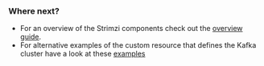 ### Where next?

* For an overview of the Strimzi components check out the [overview guide](/docs/operators/latest/overview.html).
* For alternative examples of the custom resource that defines the Kafka cluster have a look at these [examples]({{site.github_url}}/strimzi-kafka-operator/tree/{{site.data.releases.operator[0].version}}/examples/kafka)